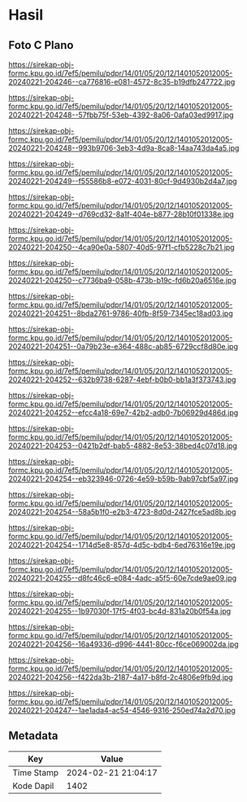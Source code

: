 # Hasil

## Foto C Plano

https://sirekap-obj-formc.kpu.go.id/7ef5/pemilu/pdpr/14/01/05/20/12/1401052012005-20240221-204246--ca776816-e081-4572-8c35-b19dfb247722.jpg

https://sirekap-obj-formc.kpu.go.id/7ef5/pemilu/pdpr/14/01/05/20/12/1401052012005-20240221-204248--57fbb75f-53eb-4392-8a06-0afa03ed9917.jpg

https://sirekap-obj-formc.kpu.go.id/7ef5/pemilu/pdpr/14/01/05/20/12/1401052012005-20240221-204248--993b9706-3eb3-4d9a-8ca8-14aa743da4a5.jpg

https://sirekap-obj-formc.kpu.go.id/7ef5/pemilu/pdpr/14/01/05/20/12/1401052012005-20240221-204249--f55586b8-e072-4031-80cf-9d4930b2d4a7.jpg

https://sirekap-obj-formc.kpu.go.id/7ef5/pemilu/pdpr/14/01/05/20/12/1401052012005-20240221-204249--d769cd32-8a1f-404e-b877-28b10f01338e.jpg

https://sirekap-obj-formc.kpu.go.id/7ef5/pemilu/pdpr/14/01/05/20/12/1401052012005-20240221-204250--4ca90e0a-5807-40d5-97f1-cfb5228c7b21.jpg

https://sirekap-obj-formc.kpu.go.id/7ef5/pemilu/pdpr/14/01/05/20/12/1401052012005-20240221-204250--c7736ba9-058b-473b-b19c-fd6b20a6516e.jpg

https://sirekap-obj-formc.kpu.go.id/7ef5/pemilu/pdpr/14/01/05/20/12/1401052012005-20240221-204251--8bda2761-9786-40fb-8f59-7345ec18ad03.jpg

https://sirekap-obj-formc.kpu.go.id/7ef5/pemilu/pdpr/14/01/05/20/12/1401052012005-20240221-204251--0a79b23e-e364-488c-ab85-6729ccf8d80e.jpg

https://sirekap-obj-formc.kpu.go.id/7ef5/pemilu/pdpr/14/01/05/20/12/1401052012005-20240221-204252--632b9738-6287-4ebf-b0b0-bb1a3f373743.jpg

https://sirekap-obj-formc.kpu.go.id/7ef5/pemilu/pdpr/14/01/05/20/12/1401052012005-20240221-204252--efcc4a18-69e7-42b2-adb0-7b06929d486d.jpg

https://sirekap-obj-formc.kpu.go.id/7ef5/pemilu/pdpr/14/01/05/20/12/1401052012005-20240221-204253--0421b2df-bab5-4882-8e53-38bed4c07d18.jpg

https://sirekap-obj-formc.kpu.go.id/7ef5/pemilu/pdpr/14/01/05/20/12/1401052012005-20240221-204254--eb323946-0726-4e59-b59b-9ab97cbf5a97.jpg

https://sirekap-obj-formc.kpu.go.id/7ef5/pemilu/pdpr/14/01/05/20/12/1401052012005-20240221-204254--58a5b1f0-e2b3-4723-8d0d-2427fce5ad8b.jpg

https://sirekap-obj-formc.kpu.go.id/7ef5/pemilu/pdpr/14/01/05/20/12/1401052012005-20240221-204254--1714d5e8-857d-4d5c-bdb4-6ed76316e19e.jpg

https://sirekap-obj-formc.kpu.go.id/7ef5/pemilu/pdpr/14/01/05/20/12/1401052012005-20240221-204255--d8fc46c6-e084-4adc-a5f5-60e7cde9ae09.jpg

https://sirekap-obj-formc.kpu.go.id/7ef5/pemilu/pdpr/14/01/05/20/12/1401052012005-20240221-204255--1b97030f-17f5-4f03-bc4d-831a20b0f54a.jpg

https://sirekap-obj-formc.kpu.go.id/7ef5/pemilu/pdpr/14/01/05/20/12/1401052012005-20240221-204256--16a49336-d996-4441-80cc-f6ce069002da.jpg

https://sirekap-obj-formc.kpu.go.id/7ef5/pemilu/pdpr/14/01/05/20/12/1401052012005-20240221-204256--f422da3b-2187-4a17-b8fd-2c4806e9fb9d.jpg

https://sirekap-obj-formc.kpu.go.id/7ef5/pemilu/pdpr/14/01/05/20/12/1401052012005-20240221-204247--1ae1ada4-ac54-4546-9316-250ed74a2d70.jpg


## Metadata

| Key        | Value               |
| ---------- | ------------------- |
| Time Stamp | 2024-02-21 21:04:17 |
| Kode Dapil | 1402                |



